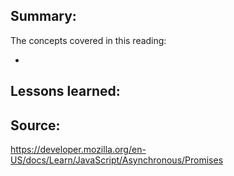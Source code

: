 ## Summary:
The concepts covered in this reading:

* 

## Lessons learned:


## Source:
https://developer.mozilla.org/en-US/docs/Learn/JavaScript/Asynchronous/Promises